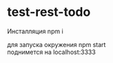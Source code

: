 # test-rest-todo

Инсталляция npm i

для запуска окружения npm start    
поднимется на localhost:3333

